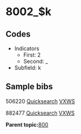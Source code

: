# 8002\_$k

## Codes

-   Indicators
    -   First: 2
    -   Second: \_
-   Subfield: k

## Sample bibs

506220 [Quicksearch](https://search.library.yale.edu/catalog/506220) [VXWS](http://prodorbis.library.yale.edu:7014/vxws/GetHoldingsService?bibId=506220)

882477 [Quicksearch](https://search.library.yale.edu/catalog/882477) [VXWS](http://prodorbis.library.yale.edu:7014/vxws/GetHoldingsService?bibId=882477)

**Parent topic:**[800](../../tags/800/800.md)

